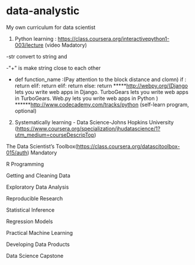 # data-analystic
My own curriculum for data scientist

1) Python learning :
https://class.coursera.org/interactivepython1-003/lecture  (video Madatory)
          
 -str convert to string and 
 
 -"+" is make string close to each other
 - def function_name :(Pay attention to the block distance and clomn)
      if :
         return
      elif:
         return
      elif:
         return
      else:
         return 
*****http://webpy.org/(Django lets you write web apps in Django. TurboGears lets you write web apps in TurboGears. Web.py lets you write web apps in Python )
******http://www.codecademy.com/tracks/python  (self-learn program, optional)

2) Systematically learning - Data Science-Johns Hopkins University
(https://www.coursera.org/specialization/jhudatascience/1?utm_medium=courseDescripTop)

The Data Scientist’s Toolbox(https://class.coursera.org/datascitoolbox-015/auth) Mandatory

R Programming

Getting and Cleaning Data

Exploratory Data Analysis

Reproducible Research

Statistical Inference

Regression Models

Practical Machine Learning

Developing Data Products

Data Science Capstone
